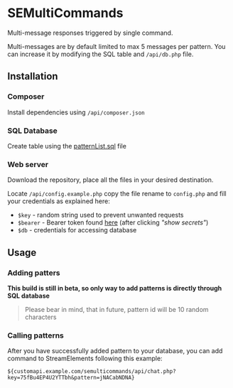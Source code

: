 # SEMultiCommands
Multi-message responses triggered by single command.

Multi-messages are by default limited to max 5 messages per pattern. You can increase it by modifying the SQL table and `/api/db.php` file.

## Installation
### Composer
Install dependencies using  `/api/composer.json`

### SQL Database
Create table using the [patternList.sql](../blob/main/patternList.sql) file

### Web server
Download the repository, place all the files in your desired destination.

Locate `/api/config.example.php` copy the file rename to `config.php` and fill your credentials as explained here:
* `$key` - random string used to prevent unwanted requests
* `$bearer` - Bearer token found [here](https://streamelements.com/dashboard/account/channels) (after clicking *"show secrets"*)
* `$db` - credentials for accessing database

## Usage
### Adding patters
**This build is still in beta, so only way to add patterns is directly through SQL database**
> Please bear in mind, that in future, pattern id will be 10 random characters

### Calling patterns
After you have successfully added pattern to your database, you can add command to StreamElements following this example:
```
${customapi.example.com/semulticommands/api/chat.php?key=75fBu4EP4U2YTTbh&pattern=jNACabNDNA}
```
